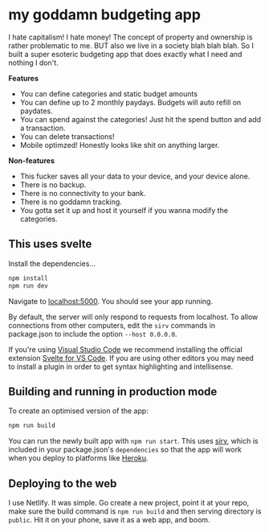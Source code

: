 # my goddamn budgeting app

I hate capitalism! I hate money! The concept of property and ownership is rather problematic to me. BUT also we live in a society blah blah blah. So I built a super esoteric budgeting app that does exactly what I need and nothing I don't.

**Features**
* You can define categories and static budget amounts
* You can define up to 2 monthly paydays. Budgets will auto refill on paydates.
* You can spend against the categories! Just hit the spend button and add a transaction.
* You can delete transactions!
* Mobile optimzed! Honestly looks like shit on anything larger.

**Non-features**
* This fucker saves all your data to your device, and your device alone.
* There is no backup.
* There is no connectivity to your bank.
* There is no goddamn tracking.
* You gotta set it up and host it yourself if you wanna modify the categories.


## This uses svelte

Install the dependencies...

```bash
npm install
npm run dev
```

Navigate to [localhost:5000](http://localhost:5000). You should see your app running.

By default, the server will only respond to requests from localhost. To allow connections from other computers, edit the `sirv` commands in package.json to include the option `--host 0.0.0.0`.

If you're using [Visual Studio Code](https://code.visualstudio.com/) we recommend installing the official extension [Svelte for VS Code](https://marketplace.visualstudio.com/items?itemName=svelte.svelte-vscode). If you are using other editors you may need to install a plugin in order to get syntax highlighting and intellisense.

## Building and running in production mode

To create an optimised version of the app:

```bash
npm run build
```

You can run the newly built app with `npm run start`. This uses [sirv](https://github.com/lukeed/sirv), which is included in your package.json's `dependencies` so that the app will work when you deploy to platforms like [Heroku](https://heroku.com).

## Deploying to the web

I use Netlify. It was simple. Go create a new project, point it at your repo, make sure the build command is `npm run build` and then serving directory is `public`. Hit it on your phone, save it as a web app, and boom.
